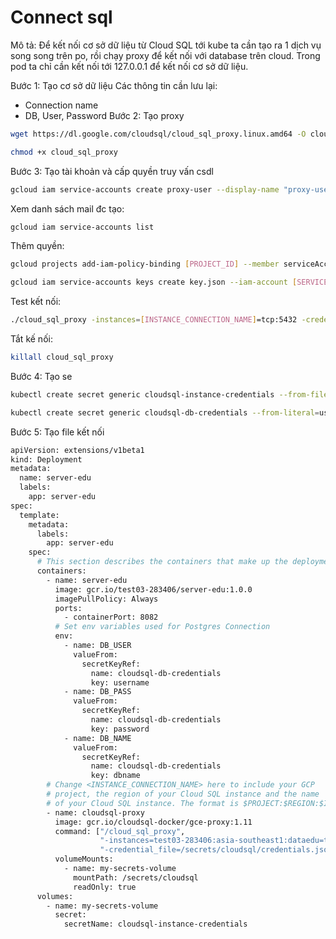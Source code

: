 # Connect sql
Mô tả: Để kết nối cơ sở dữ liệu từ Cloud SQL tới kube ta cần tạo ra 1 dịch vụ song song trên po, rồi chạy proxy để kết nối với database trên cloud. Trong pod ta chỉ cần kết nối tới 127.0.0.1 để kết nối cơ sở dữ liệu.

Bước 1: Tạo cơ sở dữ liệu
Các thông tin cần lưu lại:
- Connection name
- DB, User, Password
Bước 2: Tạo proxy 
```sh
wget https://dl.google.com/cloudsql/cloud_sql_proxy.linux.amd64 -O cloud_sql_proxy
```
```sh
chmod +x cloud_sql_proxy
```
Bước 3: Tạo tài khoản và cấp quyền truy vấn csdl
```sh
gcloud iam service-accounts create proxy-user --display-name "proxy-user"
```
Xem danh sách mail đc tạo:
```sh
gcloud iam service-accounts list
```
Thêm quyền:
```sh
gcloud projects add-iam-policy-binding [PROJECT_ID] --member serviceAccount:[SERVICE_ACCOUNT_EMAIL] --role roles/cloudsql.client
```

```sh
gcloud iam service-accounts keys create key.json --iam-account [SERVICE_ACCOUNT_EMAIL]
```
Test kết nối: 
```sh 
./cloud_sql_proxy -instances=[INSTANCE_CONNECTION_NAME]=tcp:5432 -credential_file=key.json &
```
Tắt kế nối:
```sh
killall cloud_sql_proxy
```
Bước 4: Tạo se
```sh
kubectl create secret generic cloudsql-instance-credentials --from-file=credentials.json=../key.json
```
```sh
kubectl create secret generic cloudsql-db-credentials --from-literal=username=[DB_USER] --from-literal=password=[DB_PASS] --from-literal=dbname=[DB_NAME]
```
Bước 5: Tạo file kết nối
```sh
apiVersion: extensions/v1beta1
kind: Deployment
metadata:
  name: server-edu
  labels:
    app: server-edu
spec:
  template:
    metadata:
      labels:
        app: server-edu
    spec:
      # This section describes the containers that make up the deployment
      containers:
        - name: server-edu
          image: gcr.io/test03-283406/server-edu:1.0.0
          imagePullPolicy: Always
          ports:
            - containerPort: 8082
          # Set env variables used for Postgres Connection
          env:
            - name: DB_USER
              valueFrom:
                secretKeyRef:
                  name: cloudsql-db-credentials
                  key: username
            - name: DB_PASS
              valueFrom:
                secretKeyRef:
                  name: cloudsql-db-credentials
                  key: password
            - name: DB_NAME
              valueFrom:
                secretKeyRef:
                  name: cloudsql-db-credentials
                  key: dbname
        # Change <INSTANCE_CONNECTION_NAME> here to include your GCP
        # project, the region of your Cloud SQL instance and the name
        # of your Cloud SQL instance. The format is $PROJECT:$REGION:$INSTANCE
        - name: cloudsql-proxy
          image: gcr.io/cloudsql-docker/gce-proxy:1.11
          command: ["/cloud_sql_proxy",
                    "-instances=test03-283406:asia-southeast1:dataedu=tcp:5432",
                    "-credential_file=/secrets/cloudsql/credentials.json"]
          volumeMounts:
            - name: my-secrets-volume
              mountPath: /secrets/cloudsql
              readOnly: true
      volumes:
        - name: my-secrets-volume
          secret:
            secretName: cloudsql-instance-credentials
```

